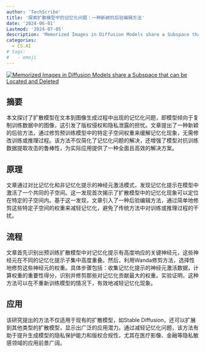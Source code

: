 ```yaml
---
author: 'TechScribe'
title: '探索扩散模型中的记忆化问题：一种新颖的后验编辑方法'
date: '2024-06-01'
Lastmod: '2024-07-05'
description: 'Memorized Images in Diffusion Models share a Subspace that can be Located and Deleted'
categories:
  - CS.AI
# tags:
#   - emoji
---
```


[![Memorized Images in Diffusion Models share a Subspace that can be Located and Deleted](https://arxiv-research-1301205113.cos.ap-guangzhou.myqcloud.com/images/2406.18566v1.pdf_0.jpg)](https://arxiv.org/abs/2406.18566v1)

## 摘要

本文探讨了扩散模型在文本到图像生成过程中出现的记忆化问题，即模型倾向于复制训练数据中的图像，这引发了版权侵权和隐私泄露的担忧。文章提出了一种新颖的后验方法，通过修剪预训练模型中的特定子空间权重来缓解记忆化现象，无需修改训练或推理过程。该方法不仅简化了记忆化问题的解决，还增强了模型对抗训练数据提取攻击的鲁棒性，为实际应用提供了一种全面且高效的解决方案。<!--more-->

## 原理

文章通过对比记忆化和非记忆化提示的神经元激活模式，发现记忆化提示在模型中激活了一个共同的子空间。这一发现首次揭示了扩散模型中的记忆化现象可以定位在特定的子空间内。基于这一发现，文章引入了一种后验编辑方法，通过简单地修剪这些特定子空间的权重来减轻记忆化，避免了传统方法中对训练或推理过程的干扰。

## 流程

文章首先识别出预训练扩散模型中对记忆化提示有高度响应的关键神经元，这些神经元在不同的记忆化提示子集中高度重叠。然后，利用Wanda修剪方法，选择性地修剪这些神经元的权重。具体步骤包括：收集记忆化提示的神经元激活数据，计算权重的重要性得分，识别并修剪那些对记忆化贡献最大的权重。实验证明，这种方法可以在不重新训练模型的情况下，有效地减轻记忆化现象。

## 应用

该研究提出的方法不仅适用于现有的扩散模型，如Stable Diffusion，还可以扩展到其他类型的扩散模型，显示出广泛的应用潜力。通过减轻记忆化问题，该方法有助于提升生成模型的隐私保护能力和版权合规性，尤其在医疗影像、金融等隐私敏感领域的应用前景广阔。